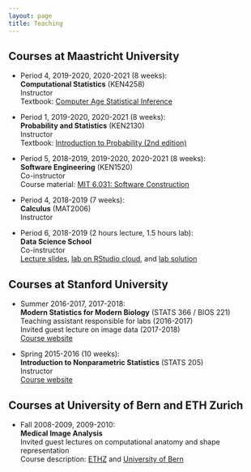 ```yaml
---
layout: page
title: Teaching
---
```


## Courses at Maastricht University

* Period 4, 2019-2020, 2020-2021 (8 weeks): <br>
**Computational Statistics** (KEN4258) <br>
Instructor <br>
Textbook: [Computer Age Statistical Inference](https://web.stanford.edu/~hastie/CASI/)

* Period 1, 2019-2020, 2020-2021 (8 weeks): <br>
**Probability and Statistics** (KEN2130) <br>
Instructor <br>
Textbook: [Introduction to Probability (2nd edition)](https://drive.google.com/file/d/1VmkAAGOYCTORq1wxSQqy255qLJjTNvBI/view)

* Period 5, 2018-2019, 2019-2020, 2020-2021 (8 weeks): <br>
**Software Engineering** (KEN1520) <br>
Co-instructor <br>
Course material: [MIT 6.031: Software Construction](http://web.mit.edu/6.031/)

* Period 4, 2018-2019 (7 weeks): <br>
**Calculus** (MAT2006) <br>
Instructor <br>

* Period 6, 2018-2019 (2 hours lecture, 1.5 hours lab): <br>
**Data Science School** <br>
Co-instructor <br>
[Lecture slides](https://christofseiler.github.io/data_science_school/dke_dss_lecture_01.pdf), [lab on RStudio cloud](https://rstudio.cloud/project/350555), and [lab solution](http://christofseiler.github.io/data_science_school/dke_dss_lab_01.html)

## Courses at Stanford University

* Summer 2016-2017, 2017-2018: <br>
**Modern Statistics for Modern Biology** (STATS 366 / BIOS 221) <br>
Teaching assistant responsible for labs (2016-2017) <br>
Invited guest lecture on image data (2017-2018) <br>
[Course website](http://web.stanford.edu/class/bios221/index.html)

* Spring 2015-2016 (10 weeks): <br>
**Introduction to Nonparametric Statistics** (STATS 205) <br>
Instructor <br>
[Course website](http://christofseiler.github.io/stats205/)

## Courses at University of Bern and ETH Zurich

* Fall 2008-2009, 2009-2010: <br>
**Medical Image Analysis** <br>
Invited guest lectures on computational anatomy and shape representation<br>
Course description: [ETHZ](http://www.vvz.ethz.ch/lerneinheitPre.do?semkez=2018S&lerneinheitId=122115&lang=en) and [University of Bern](http://www.bme.master.unibe.ch/studies/curriculum/list_of_courses/medical_image_analysis/)
